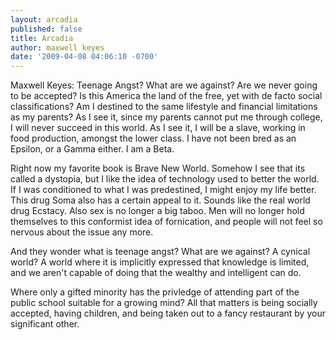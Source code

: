 ```yaml
---
layout: arcadia
published: false
title: Arcadia
author: maxwell keyes
date: '2009-04-08 04:06:10 -0700'
---
```


Maxwell Keyes: Teenage Angst? What are we against? Are we never going to be accepted? Is this America the land of the
free, yet with de facto social classifications? Am I destined to the same lifestyle and financial limitations as my
parents? As I see it, since my parents cannot put me through college, I will never succeed in this world. As I see it,
I will be a slave, working in food production, amongst the lower class. I have not been bred as an Epsilon, or a Gamma
either. I am a Beta.

Right now my favorite book is Brave New World. Somehow I see that its called a dystopia, but I like the idea of
technology used to better the world. If I was conditioned to what I was predestined, I might enjoy my life better.
This drug Soma also has a certain appeal to it. Sounds like the real world drug Ecstacy. Also sex is no longer a big
taboo. Men will no longer hold themselves to this conformist idea of fornication, and people will not feel so nervous
about the issue any more.

And they wonder what is teenage angst? What are we against? A cynical world? A world where it is implicitly expressed
that knowledge is limited, and we aren't capable of doing that the wealthy and intelligent can do.

Where only a gifted minority has the privledge of attending part of the public school suitable for a growing mind? All
that matters is being socially accepted, having children, and being taken out to a fancy restaurant by your significant
other.
